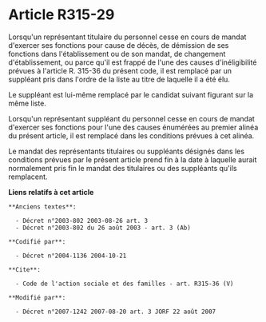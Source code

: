# Article R315-29

Lorsqu'un représentant titulaire du personnel cesse en cours de mandat d'exercer ses fonctions pour cause de décès, de
démission de ses fonctions dans l'établissement ou de son mandat, de changement d'établissement, ou parce qu'il est frappé de
l'une des causes d'inéligibilité prévues à l'article R. 315-36 du présent code, il est remplacé par un suppléant pris dans
l'ordre de la liste au titre de laquelle il a été élu.

Le suppléant est lui-même remplacé par le candidat suivant figurant sur la même liste.

Lorsqu'un représentant suppléant du personnel cesse en cours de mandat d'exercer ses fonctions pour l'une des causes
énumérées au premier alinéa du présent article, il est remplacé dans les conditions prévues à  cet alinéa.

Le mandat des représentants titulaires ou suppléants désignés dans les conditions prévues par le présent article prend fin à
la date à laquelle aurait normalement pris fin le mandat des titulaires ou des suppléants qu'ils remplacent.

**Liens relatifs à cet article**

	**Anciens textes**:

	  - Décret n°2003-802 2003-08-26 art. 3
	  - Décret n°2003-802 du 26 août 2003 - art. 3 (Ab)

	**Codifié par**:

	  - Décret n°2004-1136 2004-10-21

	**Cite**:

	  - Code de l'action sociale et des familles - art. R315-36 (V)

	**Modifié par**:

	  - Décret n°2007-1242 2007-08-20 art. 3 JORF 22 août 2007

